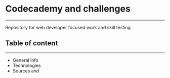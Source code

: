 # Codecademy and challenges
---

Repository for web developer focused work and skill testing.



## Table of content
---

+ General info
+ Technologies
+ Sources and 
